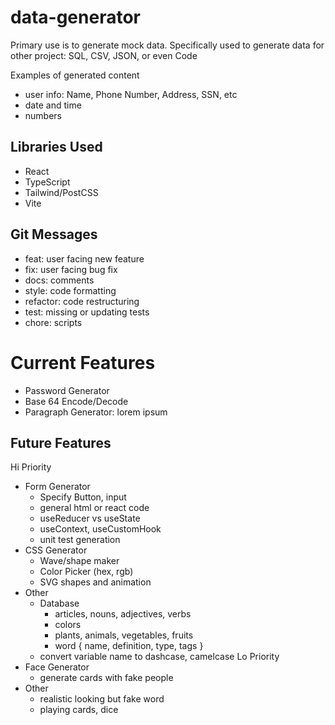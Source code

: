 # data-generator
Primary use is to generate mock data.
Specifically used to generate data for other project: SQL, CSV, JSON, or even Code

Examples of generated content
- user info: Name, Phone Number, Address, SSN, etc
- date and time
- numbers

## Libraries Used
- React
- TypeScript
- Tailwind/PostCSS
- Vite

## Git Messages
- feat: user facing new feature
- fix: user facing bug fix
- docs: comments
- style: code formatting
- refactor: code restructuring
- test: missing or updating tests
- chore: scripts

# Current Features
- Password Generator
- Base 64 Encode/Decode
- Paragraph Generator: lorem ipsum

## Future Features
Hi Priority
- Form Generator
  - Specify Button, input
  - general html or react code
  - useReducer vs useState
  - useContext, useCustomHook
  - unit test generation
- CSS Generator
  - Wave/shape maker
  - Color Picker (hex, rgb)
  - SVG shapes and animation
- Other
  - Database 
    - articles, nouns, adjectives, verbs
    - colors
    - plants, animals, vegetables, fruits 
    - word { name, definition, type, tags }
  - convert variable name to dashcase, camelcase
Lo Priority
- Face Generator
  - generate cards with fake people
- Other
  - realistic looking but fake word
  - playing cards, dice